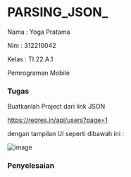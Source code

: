 # PARSING_JSON_

Nama   : Yoga Pratama 

Nim    : 312210042

Kelas  : TI.22.A.1

Pemrograman Mobile

### Tugas 

Buatkanlah Project dari link JSON

https://reqres.in/api/users?page=1

dengan tampilan UI seperti dibawah ini :

![image](https://github.com/yogafrtm25/PARSING_JSON_/assets/115678171/aa9d27a4-7678-4bde-b2b1-a06dfa909e47)

### Penyelesaian 

